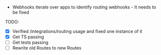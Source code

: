 - Webhooks iterate over apps to identify routing webhooks - It needs to be fixed


TODO:
- [x] Verified /integrations/routing usage and fixed one instance of it
- [x] Get TS passing
- [ ] Get tests passing
- [ ] Rewrite old Routes to new Routes
